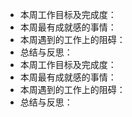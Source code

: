 - 本周工作目标及完成度：
- 本周最有成就感的事情：
- 本周遇到的工作上的阻碍：
- 总结与反思：
- 本周工作目标及完成度：
- 本周最有成就感的事情：
- 本周遇到的工作上的阻碍：
- 总结与反思：
